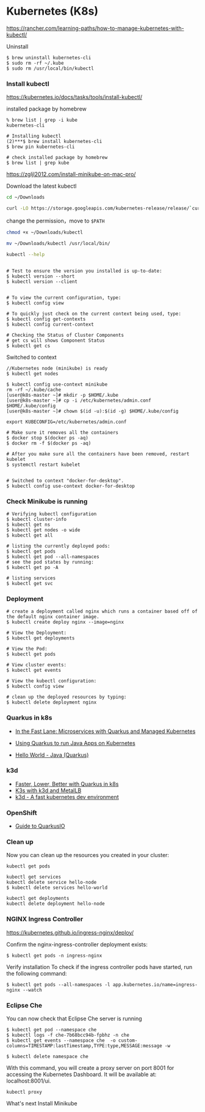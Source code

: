 # Kubernetes (K8s)

https://rancher.com/learning-paths/how-to-manage-kubernetes-with-kubectl/

Uninstall

```
$ brew uninstall kubernetes-cli
$ sudo rm -rf ~/.kube
$ sudo rm /usr/local/bin/kubectl
```



### Install kubectl

https://kubernetes.io/docs/tasks/tools/install-kubectl/

installed package by homebrew

```
% brew list | grep -i kube
kubernetes-cli

# Installing kubectl
(2)***$ brew install kubernetes-cli
$ brew pin kubernetes-cli

# check installed package by homebrew
$ brew list | grep kube
```



https://zgljl2012.com/install-minikube-on-mac-pro/

Download the latest kubectl

```bash
cd ~/Downloads

curl -LO https://storage.googleapis.com/kubernetes-release/release/`curl -s https://storage.googleapis.com/kubernetes-release/release/stable.txt`/bin/darwin/amd64/kubectl
```

change the permission，move to `$PATH`

```bash
chmod +x ~/Downloads/kubectl

mv ~/Downloads/kubectl /usr/local/bin/

kubectl --help
```



```

# Test to ensure the version you installed is up-to-date:
$ kubectl version --short
$ kubectl version --client


# To view the current configuration, type:
$ kubectl config view

# To quickly just check on the current context being used, type:
$ kubectl config get-contexts
$ kubectl config current-context

# Checking the Status of Cluster Components
# get cs will shows Component Status
$ kubectl get cs
```



Switched to context

```
//Kubernetes node (minikube) is ready
$ kubectl get nodes

$ kubectl config use-context minikube
rm -rf ~/.kube/cache
[user@k8s-master ~]# mkdir -p $HOME/.kube
[user@k8s-master ~]# cp -i /etc/kubernetes/admin.conf $HOME/.kube/config
[user@k8s-master ~]# chown $(id -u):$(id -g) $HOME/.kube/config

export KUBECONFIG=/etc/kubernetes/admin.conf

# Make sure it removes all the containers
$ docker stop $(docker ps -aq)
$ docker rm -f $(docker ps -aq)

# After you make sure all the containers have been removed, restart kubelet
$ systemctl restart kubelet


# Switched to context "docker-for-desktop".
$ kubectl config use-context docker-for-desktop
```



### Check Minikube is running

```
# Verifying kubectl configuration
$ kubectl cluster-info
$ kubectl get ns
$ kubectl get nodes -o wide
$ kubectl get all

# listing the currently deployed pods:
$ kubectl get pods
$ kubectl get pod --all-namespaces
# see the pod states by running:
$ kubectl get po -A

# listing services
$ kubectl get svc
```



### Deployment

```
# create a deployment called nginx which runs a container based off of the default nginx container image. 
$ kubectl create deploy nginx --image=nginx

# View the Deployment:
$ kubectl get deployments

# View the Pod: 
$ kubectl get pods

# View cluster events:
$ kubectl get events

# View the kubectl configuration:
$ kubectl config view

# clean up the deployed resources by typing:
$ kubectl delete deployment nginx
```



### Quarkus in k8s

- [In the Fast Lane: Microservices with Quarkus and Managed Kubernetes](https://medium.com/swlh/microservices-on-kubernetes-quarkus-eks-e4fac1efbef5)

- [Using Quarkus to run Java Apps on Kubernetes](http://heidloff.net/article/quarkus-javaee-microprofile-kubernetes)

- [Hello World - Java (Quarkus)](https://knative.dev/community/samples/serving/helloworld-java-quarkus/)

  

### k3d

- [Faster, Lower, Better with Quarkus in k8s](https://itnext.io/faster-lower-better-with-quarkus-in-k8s-83185af46f36)
- [K3s with k3d and MetalLB](https://blog.kubernauts.io/k3s-with-k3d-and-metallb-on-mac-923a3255c36e)
- [k3d - A fast kubernetes dev environment](https://blog.zeerorg.site/post/k3d-kubernetes-dev-env)



### OpenShift

- [Guide to QuarkusIO](https://www.baeldung.com/quarkus-io)



### Clean up

Now you can clean up the resources you created in your cluster:

```
kubectl get pods

kubectl get services
kubectl delete service hello-node
$ kubectl delete services hello-world

kubectl get deployments
kubectl delete deployment hello-node

```



### NGINX Ingress Controller

https://kubernetes.github.io/ingress-nginx/deploy/

Confirm the nginx-ingress-controller deployment exists:

```
$ kubectl get pods -n ingress-nginx
```

Verify installation
To check if the ingress controller pods have started, run the following command:

```
$ kubectl get pods --all-namespaces -l app.kubernetes.io/name=ingress-nginx --watch
```



### Eclipse Che

You can now check that Eclipse Che server is running

```
$ kubectl get pod --namespace che
$ kubectl logs -f che-7b68bcc94b-fpbhz -n che
$ kubectl get events --namespace che  -o custom-columns=TIMESTAMP:lastTimestamp,TYPE:type,MESSAGE:message -w

$ kubectl delete namespace che
```

With this command, you will create a proxy server on port 8001 for accessing the Kubernetes Dashboard. It will be available at: localhost:8001/ui.

```
kubectl proxy
```



What's next
Install Minikube